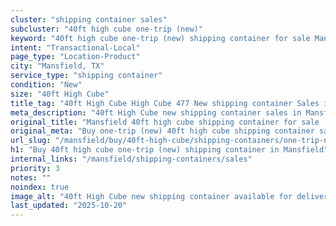 ```yaml
---
cluster: "shipping container sales"
subcluster: "40ft high cube one-trip (new)"
keyword: "40ft high cube one-trip (new) shipping container for sale Mansfield, TX"
intent: "Transactional-Local"
page_type: "Location-Product"
city: "Mansfield, TX"
service_type: "shipping container"
condition: "New"
size: "40ft High Cube"
title_tag: "40ft High Cube High Cube 477 New shipping container Sales in Mansfield | LC Container"
meta_description: "40ft High Cube new shipping container sales in Mansfield. High cube containers with extra height. Fast delivery, competitive pricing. Serving shipping containers area. Quote ID: 7B8. Call (214) 524-4168 for your free quote today."
original_title: "Mansfield 40ft high cube shipping container for sale | LC"
original_meta: "Buy one-trip (new) 40ft high cube shipping container sale with local delivery in Mansfield, TX. LC Container — local Since 2003. Request a fast quote today."
url_slug: "/mansfield/buy/40ft-high-cube/shipping-containers/one-trip-new"
h1: "Buy 40ft high cube one-trip (new) shipping container in Mansfield"
internal_links: "/mansfield/shipping-containers/sales"
priority: 3
notes: ""
noindex: true
image_alt: "40ft High Cube new shipping container available for delivery in Mansfield"
last_updated: "2025-10-20"
---
```


<!-- TODO: Add unique city/inventory copy, images, and internal links here. -->
